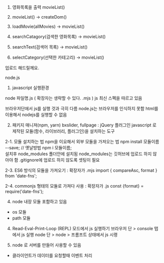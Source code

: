 1. 영화목록을 출력 movieList()
2. movieList() -> createDom()

3. loadMovie(allMovies) -> movieList()
3. searchCatagory(검색한 영화목록) -> movieList()
3. searchText(검색어 목록) -> movieList()
3. selectCategory(선택한 카테고리) -> movieList()

업로드 해드릴께요.

node.js
1. javascript 실행환경 

node  파일명.js ( 확장자는 생략할 수 있다. .mjs )
js 최신 스펙을 따르고 있음 

브라우저단에서 js를 실행 것과 극히 다름 
node.js는 브라우저를 인식하지 못함
html를 이용해서 nodejs를 실행할 수 없음

2. 패키지 매니져(npm, yarn)
bxslider, fullpage : jQuery 플러그인 
javascript 로 제작된 모듈(함수, 라이브러리, 플러그인)을 설치하는 도구 

2-1. 모듈 설치하는 법
npm을 이요해서 외부 모듈을 가져오는 법 
npm install 모듈이름  --save; // 옛날방법
npm i 모듈이름;  
설치후  node_modules 폴더안에 설치됨
node_modules는 깃허브에 업로드 하지 않아야 함 
.gitignore에 업로드 하지 않도록 셋팅이 필요

2-3. ES6 방식의 모듈을 가져오기 : 확장자가 .mjs
import { compareAsc, format } from 'date-fns';
 
2-4. commonjs 형태의 모듈로 가져다 사용 : 확장자가 .js
const {format} = require('date-fns');   

4. node 내장 모듈 포함하고 있음
- os 모듈
- path 모듈

4. Read-Eval-Print-Loop (REPL) 모드에서 js 실행하기 
브라우저 단 > console 탭에서 js 실행 
node 단 > node > 프롬프트 상태에서 js 시랭 

5. node 로 서버를 만들어 사용할 수 있음 
- 클라이언트가 데이터를 요청할때 이벤트 처리 